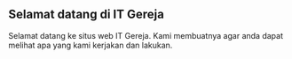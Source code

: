 ## Selamat datang di IT Gereja

Selamat datang ke situs web IT Gereja. Kami membuatnya agar anda dapat melihat apa yang kami kerjakan dan lakukan. 

